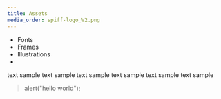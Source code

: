```yaml
---
title: Assets
media_order: spiff-logo_V2.png
---
```


* Fonts
* Frames
* Illustrations
* 

text sample text sample text sample text sample text sample text sample 


> alert("hello world");
> 
